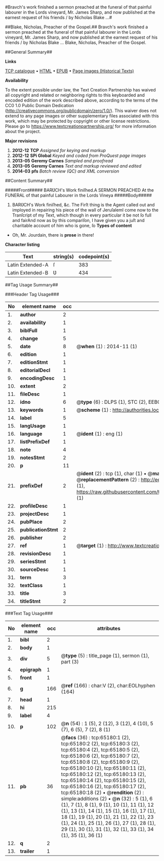 #Bravch's work finished a sermon preached at the funeral of that painful labourer in the Lords vineyard, Mr. James Sharp, and now published at the earnest request of his friends / by Nicholas Blake ...#

##Blake, Nicholas, Preacher of the Gospel.##
Bravch's work finished a sermon preached at the funeral of that painful labourer in the Lords vineyard, Mr. James Sharp, and now published at the earnest request of his friends / by Nicholas Blake ...
Blake, Nicholas, Preacher of the Gospel.

##General Summary##

**Links**

[TCP catalogue](http://www.ota.ox.ac.uk/tcp/)  • 
[HTML](http://tei.it.ox.ac.uk/tcp/Texts-HTML/free/A28/A28334.html)  • 
[EPUB](http://tei.it.ox.ac.uk/tcp/Texts-EPUB/free/A28/A28334.epub) • 
[Page images (Historical Texts)](https://historicaltexts.jisc.ac.uk/eebo-12647462e)

**Availability**

To the extent possible under law, the Text Creation Partnership has waived all copyright and related or neighboring rights to this keyboarded and encoded edition of the work described above, according to the terms of the CC0 1.0 Public Domain Dedication (http://creativecommons.org/publicdomain/zero/1.0/). This waiver does not extend to any page images or other supplementary files associated with this work, which may be protected by copyright or other license restrictions. Please go to https://www.textcreationpartnership.org/ for more information about the project.

**Major revisions**

1. __2012-12__ __TCP__ *Assigned for keying and markup*
1. __2012-12__ __SPi Global__ *Keyed and coded from ProQuest page images*
1. __2013-05__ __Geremy Carnes__ *Sampled and proofread*
1. __2013-05__ __Geremy Carnes__ *Text and markup reviewed and edited*
1. __2014-03__ __pfs__ *Batch review (QC) and XML conversion*

##Content Summary##

#####Front#####
BARƲCH's Work finiſhed.A SERMON PREACHED At the FUNERAL of that painful Labourer in the Lords Vineya
#####Body#####

1. BARƲCH's Work finiſhed, &c.
The Firſt thing is the Agent called out and imployed in repairing his piece of the wall of JeruſalemI come now to the Tranſcript of my Text, which though in every particular it be not ſo full and fairAnd now as by this compariſon, I have given you a juſt and charitable account of him who is gone, ſo
**Types of content**

  * Oh, Mr. Jourdain, there is **prose** in there!

**Character listing**


|Text|string(s)|codepoint(s)|
|---|---|---|
|Latin Extended-A|ſ|383|
|Latin Extended-B|Ʋ|434|

##Tag Usage Summary##

###Header Tag Usage###

|No|element name|occ|attributes|
|---|---|---|---|
|1.|__author__|2||
|2.|__availability__|1||
|3.|__biblFull__|1||
|4.|__change__|5||
|5.|__date__|8| @__when__ (1) : 2014-11 (1)|
|6.|__edition__|1||
|7.|__editionStmt__|1||
|8.|__editorialDecl__|1||
|9.|__encodingDesc__|1||
|10.|__extent__|2||
|11.|__fileDesc__|1||
|12.|__idno__|6| @__type__ (6) : DLPS (1), STC (2), EEBO-CITATION (1), OCLC (1), VID (1)|
|13.|__keywords__|1| @__scheme__ (1) : http://authorities.loc.gov/ (1)|
|14.|__label__|5||
|15.|__langUsage__|1||
|16.|__language__|1| @__ident__ (1) : eng (1)|
|17.|__listPrefixDef__|1||
|18.|__note__|4||
|19.|__notesStmt__|2||
|20.|__p__|11||
|21.|__prefixDef__|2| @__ident__ (2) : tcp (1), char (1)  •  @__matchPattern__ (2) : ([0-9\-]+):([0-9IVX]+) (1), (.+) (1)  •  @__replacementPattern__ (2) : http://eebo.chadwyck.com/downloadtiff?vid=$1&page=$2 (1), https://raw.githubusercontent.com/textcreationpartnership/Texts/master/tcpchars.xml#$1 (1)|
|22.|__profileDesc__|1||
|23.|__projectDesc__|1||
|24.|__pubPlace__|2||
|25.|__publicationStmt__|2||
|26.|__publisher__|2||
|27.|__ref__|1| @__target__ (1) : http://www.textcreationpartnership.org/docs/. (1)|
|28.|__revisionDesc__|1||
|29.|__seriesStmt__|1||
|30.|__sourceDesc__|1||
|31.|__term__|3||
|32.|__textClass__|1||
|33.|__title__|3||
|34.|__titleStmt__|2||


###Text Tag Usage###

|No|element name|occ|attributes|
|---|---|---|---|
|1.|__bibl__|2||
|2.|__body__|1||
|3.|__div__|5| @__type__ (5) : title_page (1), sermon (1), part (3)|
|4.|__epigraph__|1||
|5.|__front__|1||
|6.|__g__|166| @__ref__ (166) : char:V (2), char:EOLhyphen (164)|
|7.|__head__|1||
|8.|__hi__|215||
|9.|__label__|4||
|10.|__p__|102| @__n__ (54) : 1 (5), 2 (12), 3 (12), 4 (10), 5 (7), 6 (5), 7 (2), 8 (1)|
|11.|__pb__|36| @__facs__ (36) : tcp:65180:1 (2), tcp:65180:2 (2), tcp:65180:3 (2), tcp:65180:4 (2), tcp:65180:5 (2), tcp:65180:6 (2), tcp:65180:7 (2), tcp:65180:8 (2), tcp:65180:9 (2), tcp:65180:10 (2), tcp:65180:11 (2), tcp:65180:12 (2), tcp:65180:13 (2), tcp:65180:14 (2), tcp:65180:15 (2), tcp:65180:16 (2), tcp:65180:17 (2), tcp:65180:18 (2)  •  @__rendition__ (2) : simple:additions (2)  •  @__n__ (32) : 5 (1), 6 (1), 7 (1), 8 (1), 9 (1), 10 (1), 11 (1), 12 (1), 13 (1), 14 (1), 15 (1), 16 (1), 17 (1), 18 (1), 19 (1), 20 (1), 21 (1), 22 (1), 23 (1), 24 (1), 25 (1), 26 (1), 27 (1), 28 (1), 29 (1), 30 (1), 31 (1), 32 (1), 33 (1), 34 (1), 35 (1), 36 (1)|
|12.|__q__|2||
|13.|__trailer__|1||
